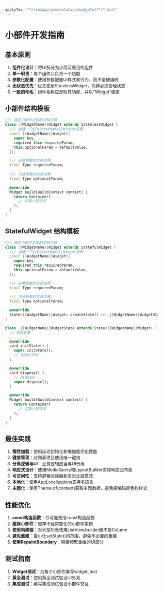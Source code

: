 ```yaml
---
applyTo: '**/lib/app/presentation/widgets/**/*.dart'
---
```


# 小部件开发指南

## 基本原则

1. **组件化设计**：将UI拆分为小而可重用的组件
2. **单一职责**：每个组件只负责一个功能
3. **参数化配置**：使用参数配置UI样式和行为，而不是硬编码
4. **无状态优先**：优先使用StatelessWidget，除非必须管理状态
5. **一致的命名**：组件名称应反映其功能，并以"Widget"结尾

## 小部件结构模板

```dart
/// 描述小部件功能的文档注释
class {{WidgetName}}Widget extends StatelessWidget {
  /// 创建一个{{WidgetName}}Widget实例
  const {{WidgetName}}Widget({
    super.key,
    required this.requiredParam,
    this.optionalParam = defaultValue,
  });

  /// 必需参数的文档注释
  final Type requiredParam;
  
  /// 可选参数的文档注释
  final Type optionalParam;

  @override
  Widget build(BuildContext context) {
    return Container(
      // 实现小部件UI
    );
  }
}
```

## StatefulWidget 结构模板

```dart
/// 描述小部件功能的文档注释
class {{WidgetName}}Widget extends StatefulWidget {
  /// 创建一个{{WidgetName}}Widget实例
  const {{WidgetName}}Widget({
    super.key,
    required this.requiredParam,
    this.optionalParam = defaultValue,
  });

  /// 必需参数的文档注释
  final Type requiredParam;
  
  /// 可选参数的文档注释
  final Type optionalParam;

  @override
  State<{{WidgetName}}Widget> createState() => _{{WidgetName}}WidgetState();
}

class _{{WidgetName}}WidgetState extends State<{{WidgetName}}Widget> {
  // 状态变量

  @override
  void initState() {
    super.initState();
    // 初始化代码
  }

  @override
  void dispose() {
    // 清理代码
    super.dispose();
  }

  @override
  Widget build(BuildContext context) {
    return Container(
      // 实现小部件UI
    );
  }
}
```

## 最佳实践

1. **惰性加载**：使用延迟初始化和懒加载优化性能
2. **键值管理**：对列表项目使用唯一键值
3. **分离逻辑与UI**：业务逻辑应当与UI分离
4. **响应式设计**：使用MediaQuery和LayoutBuilder实现响应式布局
5. **可访问性**：支持屏幕阅读器和高对比度模式
6. **本地化**：使用AppLocalizations支持多语言
7. **主题化**：使用Theme.of(context)获取主题数据，避免硬编码颜色和样式

## 性能优化

1. **const构造函数**：尽可能使用const构造函数
2. **缓存小部件**：缓存不经常变化的小部件实例
3. **使用构建器**：对大型列表使用ListView.builder而不是Column
4. **避免重建**：最小化setState()的范围，避免不必要的重建
5. **使用RepaintBoundary**：隔离频繁重绘的UI部分

## 测试指南

1. **Widget测试**：为每个小部件编写widget_test
2. **黄金测试**：使用黄金测试验证UI外观
3. **集成测试**：编写集成测试验证小部件交互
